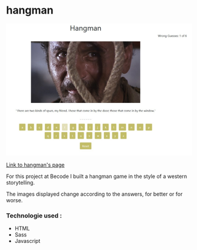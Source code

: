 # hangman

![hangman Storytelling](./hangman.jpg)

[Link to hangman's page](https://jcbrognez.github.io/hangman/)

For this project at Becode I built a hangman game in the style of a western storytelling.

The images displayed change according to the answers, for better or for worse.

### Technologie used :
* HTML
* Sass
* Javascript